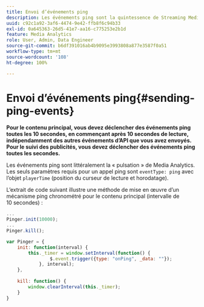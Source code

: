 ```yaml
---
title: Envoi d’événements ping
description: Les événements ping sont la quintessence de Streaming Media Analytics. Découvrez comment envoyer un ping programmé pour effectuer le suivi du contenu principal ou/et des publicités.
uuid: c92c1a92-3af6-4474-9e42-ffb8f6c94b33
exl-id: 0a645363-26d5-41e7-aa16-c775253e2b1d
feature: Media Analytics
role: User, Admin, Data Engineer
source-git-commit: b6df391016ab4b9095e3993808a877e3587f0a51
workflow-type: tm+mt
source-wordcount: '108'
ht-degree: 100%

---
```


# Envoi d’événements ping{#sending-ping-events}

**Pour le contenu principal, vous devez déclencher des événements ping toutes les 10 secondes, en commençant après 10 secondes de lecture, indépendamment des autres événements d’API que vous avez envoyés. Pour le suivi des publicités, vous devez déclencher des événements ping toutes les secondes.**

Les événements ping sont littéralement la « pulsation » de Media Analytics. Les seuls paramètres requis pour un appel ping sont `eventType: ping` avec l’objet `playerTime` (position du curseur de lecture et horodatage).

L’extrait de code suivant illustre une méthode de mise en œuvre d’un mécanisme ping chronométré pour le contenu principal (intervalle de 10 secondes) :

```js
... 
Pinger.init(10000); 
... 
Pinger.kill();

var Pinger = { 
    init: function(interval) { 
        this._timer = window.setInterval(function() { 
                $.event.trigger({type: "onPing", _data: ""}); 
            }, interval); 
    }, 
     
    kill: function() { 
        window.clearInterval(this._timer); 
    } 
}
```
